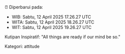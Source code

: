⏰ Diperbarui pada:
- WIB: Sabtu, 12 April 2025 17.26.27 UTC
- WITA: Sabtu, 12 April 2025 18.26.27 UTC
- WIT: Sabtu, 12 April 2025 19.26.27 UTC

Kutipan Inspiratif:
"All things are ready if our mind be so."


Kategori: attitude

